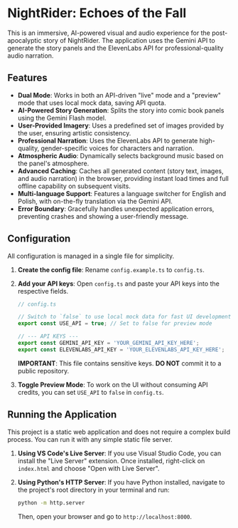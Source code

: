 # NightRider: Echoes of the Fall

This is an immersive, AI-powered visual and audio experience for the post-apocalyptic story of NightRider. The application uses the Gemini API to generate the story panels and the ElevenLabs API for professional-quality audio narration.

## Features

- **Dual Mode**: Works in both an API-driven "live" mode and a "preview" mode that uses local mock data, saving API quota.
- **AI-Powered Story Generation**: Splits the story into comic book panels using the Gemini Flash model.
- **User-Provided Imagery**: Uses a predefined set of images provided by the user, ensuring artistic consistency.
- **Professional Narration**: Uses the ElevenLabs API to generate high-quality, gender-specific voices for characters and narration.
- **Atmospheric Audio**: Dynamically selects background music based on the panel's atmosphere.
- **Advanced Caching**: Caches all generated content (story text, images, and audio narration) in the browser, providing instant load times and full offline capability on subsequent visits.
- **Multi-language Support**: Features a language switcher for English and Polish, with on-the-fly translation via the Gemini API.
- **Error Boundary**: Gracefully handles unexpected application errors, preventing crashes and showing a user-friendly message.

## Configuration

All configuration is managed in a single file for simplicity.

1.  **Create the config file**:
    Rename `config.example.ts` to `config.ts`.

2.  **Add your API keys**:
    Open `config.ts` and paste your API keys into the respective fields.

    ```typescript
    // config.ts
    
    // Switch to `false` to use local mock data for fast UI development without consuming API quota.
    export const USE_API = true; // Set to false for preview mode
    
    // --- API KEYS ---
    export const GEMINI_API_KEY = 'YOUR_GEMINI_API_KEY_HERE';
    export const ELEVENLABS_API_KEY = 'YOUR_ELEVENLABS_API_KEY_HERE';
    ```
    **IMPORTANT**: This file contains sensitive keys. **DO NOT** commit it to a public repository.

3.  **Toggle Preview Mode**:
    To work on the UI without consuming API credits, you can set `USE_API` to `false` in `config.ts`.

## Running the Application

This project is a static web application and does not require a complex build process. You can run it with any simple static file server.

1.  **Using VS Code's Live Server**:
    If you use Visual Studio Code, you can install the "Live Server" extension. Once installed, right-click on `index.html` and choose "Open with Live Server".

2.  **Using Python's HTTP Server**:
    If you have Python installed, navigate to the project's root directory in your terminal and run:
    ```bash
    python -m http.server
    ```
    Then, open your browser and go to `http://localhost:8000`.
